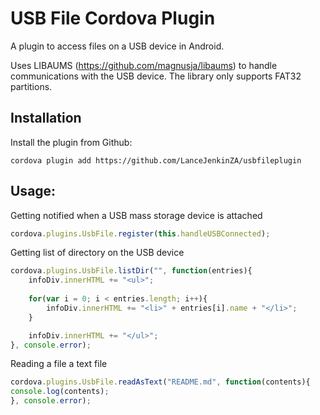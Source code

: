 # USB File Cordova Plugin
A plugin to access files on a USB device in Android.

Uses LIBAUMS (https://github.com/magnusja/libaums) to handle communications with the USB
device.  The library only supports FAT32 partitions.

## Installation
Install the plugin from Github:
```
cordova plugin add https://github.com/LanceJenkinZA/usbfileplugin
```

## Usage:

Getting notified when a USB mass storage device is attached
```javascript
cordova.plugins.UsbFile.register(this.handleUSBConnected);
```

Getting list of directory on the USB device
```javascript
cordova.plugins.UsbFile.listDir("", function(entries){
    infoDiv.innerHTML += "<ul>";
    
    for(var i = 0; i < entries.length; i++){
        infoDiv.innerHTML += "<li>" + entries[i].name + "</li>";
    }

    infoDiv.innerHTML += "</ul>";
}, console.error);
```

Reading a file a text file
```javascript
cordova.plugins.UsbFile.readAsText("README.md", function(contents){
console.log(contents);
}, console.error);
```